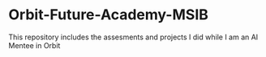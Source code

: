 # Orbit-Future-Academy-MSIB
This repository includes the assesments and projects I did while I am an AI Mentee in Orbit
